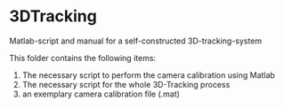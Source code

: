 # 3DTracking
Matlab-script and manual for a self-constructed 3D-tracking-system

This folder contains the following items:

  1. The necessary script to perform the camera calibration using Matlab
  2. The necessary script for the whole 3D-Tracking process
  3. an exemplary camera calibration file (.mat)

